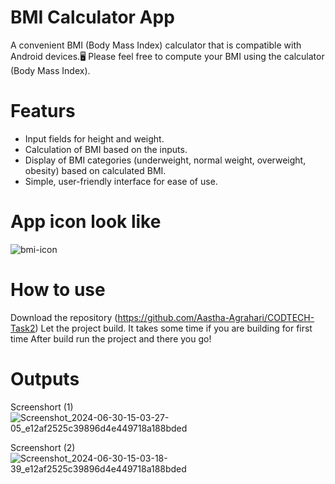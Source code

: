 # BMI Calculator App
A convenient BMI (Body Mass Index) calculator that is compatible with Android devices.🖥
Please feel free to compute your BMI using the calculator (Body Mass Index).

# Featurs
- Input fields for height and weight.
- Calculation of BMI based on the inputs.
- Display of BMI categories (underweight, normal weight, overweight, obesity) based on calculated BMI.
- Simple, user-friendly interface for ease of use.

# App icon look like
![bmi-icon](https://github.com/Aastha-Agrahari/CODTECH-Task2/assets/125497845/3e54c63c-8687-46ee-a603-a87962a90f72)

# How to use
Download the repository (https://github.com/Aastha-Agrahari/CODTECH-Task2) Let the project build. It takes some time if you are building for first time After build run the project and there you go!

# Outputs
Screenshort (1)
![Screenshot_2024-06-30-15-03-27-05_e12af2525c39896d4e449718a188bded](https://github.com/Aastha-Agrahari/CODTECH-Task2/assets/125497845/d4ceab99-1e3a-46d4-8ea8-708fd2a0f431)

Screenshort (2)
![Screenshot_2024-06-30-15-03-18-39_e12af2525c39896d4e449718a188bded](https://github.com/Aastha-Agrahari/CODTECH-Task2/assets/125497845/87336597-b77f-4db7-8b85-05974e0b2a69)
